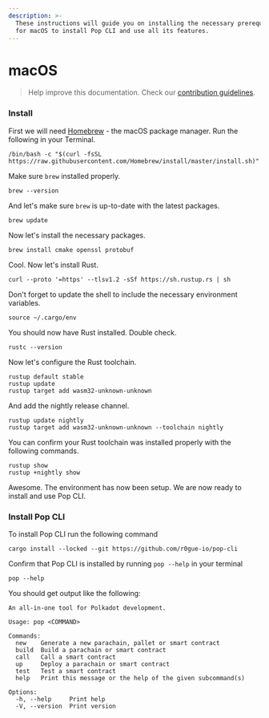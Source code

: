 ```yaml
---
description: >-
  These instructions will guide you on installing the necessary prerequisites
  for macOS to install Pop CLI and use all its features.
---
```


# macOS

> Help improve this documentation. Check our [contribution guidelines](../how-to-contribute.md).

### Install

First we will need [Homebrew](https://brew.sh/) - the macOS package manager. Run the following in your Terminal.

```shell
/bin/bash -c "$(curl -fsSL https://raw.githubusercontent.com/Homebrew/install/master/install.sh)"
```

Make sure `brew` installed properly.

```shell
brew --version
```

And let's make sure `brew` is up-to-date with the latest packages.

```shell
brew update
```

Now let's install the necessary packages.

```shell
brew install cmake openssl protobuf
```

Cool. Now let's install Rust.

```shell
curl --proto '=https' --tlsv1.2 -sSf https://sh.rustup.rs | sh
```

Don't forget to update the shell to include the necessary environment variables.

```shell
source ~/.cargo/env
```

You should now have Rust installed. Double check.

```shell
rustc --version
```

Now let's configure the Rust toolchain.

```shell
rustup default stable
rustup update
rustup target add wasm32-unknown-unknown
```

And add the nightly release channel.

```shell
rustup update nightly
rustup target add wasm32-unknown-unknown --toolchain nightly
```

You can confirm your Rust toolchain was installed properly with the following commands.

```shell
rustup show
rustup +nightly show
```

Awesome. The environment has now been setup. We are now ready to install and use Pop CLI.

### Install Pop CLI

To install Pop CLI run the following command

```shell
cargo install --locked --git https://github.com/r0gue-io/pop-cli
```

Confirm that Pop CLI is installed by running `pop --help` in your terminal

```shell
pop --help
```

You should get output like the following:

```shell
An all-in-one tool for Polkadot development.

Usage: pop <COMMAND>

Commands:
  new    Generate a new parachain, pallet or smart contract
  build  Build a parachain or smart contract
  call   Call a smart contract
  up     Deploy a parachain or smart contract
  test   Test a smart contract
  help   Print this message or the help of the given subcommand(s)

Options:
  -h, --help     Print help
  -V, --version  Print version
```
